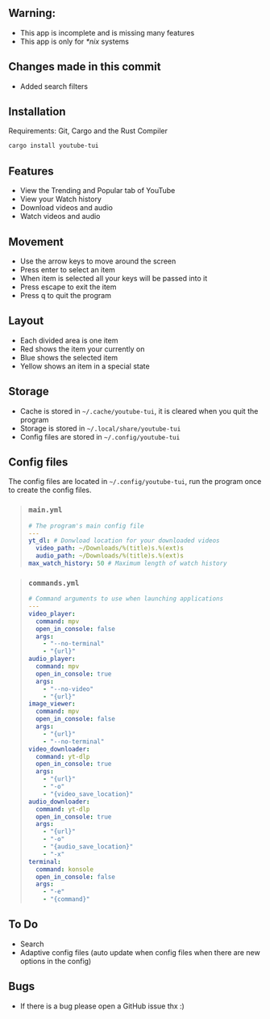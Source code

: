 ## Warning:
* This app is incomplete and is missing many features
* This app is only for *\*nix* systems

## Changes made in this commit
* Added search filters

## Installation
Requirements: Git, Cargo and the Rust Compiler

```bash
cargo install youtube-tui
```

## Features
* View the Trending and Popular tab of YouTube
* View your Watch history
* Download videos and audio
* Watch videos and audio

## Movement
* Use the arrow keys to move around the screen
* Press enter to select an item
* When item is selected all your keys will be passed into it
* Press escape to exit the item
* Press q to quit the program

## Layout
* Each divided area is one item
* Red shows the item your currently on
* Blue shows the selected item
* Yellow shows an item in a special state

## Storage
* Cache is stored in `~/.cache/youtube-tui`, it is cleared when you quit the program
* Storage is stored in `~/.local/share/youtube-tui`
* Config files are stored in `~/.config/youtube-tui`

## Config files
The config files are located in `~/.config/youtube-tui`, run the program once to create the config files.

> ### `main.yml`
> ```yaml
> # The program's main config file
> ---
> yt_dl: # Donwload location for your downloaded videos
>   video_path: ~/Downloads/%(title)s.%(ext)s
>   audio_path: ~/Downloads/%(title)s.%(ext)s
> max_watch_history: 50 # Maximum length of watch history
> ```

> ### `commands.yml`
> ```yaml
> # Command arguments to use when launching applications
> ---
> video_player:
>   command: mpv
>   open_in_console: false
>   args:
>     - "--no-terminal"
>     - "{url}"
> audio_player:
>   command: mpv
>   open_in_console: true
>   args:
>     - "--no-video"
>     - "{url}"
> image_viewer:
>   command: mpv
>   open_in_console: false
>   args:
>     - "{url}"
>     - "--no-terminal"
> video_downloader:
>   command: yt-dlp
>   open_in_console: true
>   args:
>     - "{url}"
>     - "-o"
>     - "{video_save_location}"
> audio_downloader:
>   command: yt-dlp
>   open_in_console: true
>   args:
>     - "{url}"
>     - "-o"
>     - "{audio_save_location}"
>     - "-x"
> terminal:
>   command: konsole
>   open_in_console: false
>   args:
>     - "-e"
>     - "{command}"
> 

## To Do
* Search
* Adaptive config files (auto update when config files when there are new options in the config)

## Bugs
* If there is a bug please open a GitHub issue thx :)